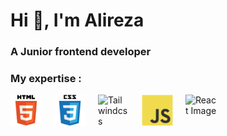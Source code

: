 # Hi 👋, I'm Alireza

### A Junior frontend developer

### My expertise :

<div style="display: flex; align-items: center;gap: 20px">
  <img width='50' alt="Html Image" height='50' src="https://raw.githubusercontent.com/devicons/devicon/master/icons/html5/html5-original-wordmark.svg" />
  <img width='50' alt="Css Image" height='50' src="https://raw.githubusercontent.com/devicons/devicon/master/icons/css3/css3-original-wordmark.svg" />
  <img width='50' alt="Tailwindcss Image" height='50' src="https://www.vectorlogo.zone/logos/tailwindcss/tailwindcss-icon.svg" />
  <img width='50' alt="Java Script Image" height='50' src="https://raw.githubusercontent.com/devicons/devicon/master/icons/javascript/javascript-original.svg" />
  <img width='50' alt="React Image" height='50' src="https://cdn.worldvectorlogo.com/logos/react-2.svg" />
</div>
